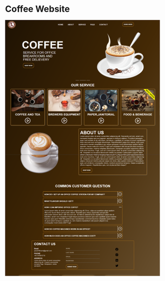 <h1>Coffee Website </h1>

<img align="right" alt="Coding" src="https://github.com/jawadsamiulhaq/Coffee-Website/blob/main/01-img-wb.png">
<img align="right" alt="Coding" src="https://github.com/jawadsamiulhaq/Coffee-Website/blob/main/02-img-wb.png">
<img align="right" alt="Coding" src="https://github.com/jawadsamiulhaq/Coffee-Website/blob/main/03-img-wb.png">
<img align="right" alt="Coding" src="https://github.com/jawadsamiulhaq/Coffee-Website/blob/main/04-img-wb.png">
